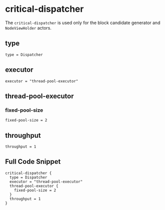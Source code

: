 
# critical-dispatcher 

The `critical-dispatcher` is used only for the block candidate generator and `NodeViewHolder` actors. 


## type
```
type = Dispatcher
```

## executor
```
executor = "thread-pool-executor"
```

## thread-pool-executor
### fixed-pool-size
```
fixed-pool-size = 2
```
## throughput
```
throughput = 1
```


## Full Code Snippet


```
critical-dispatcher {
  type = Dispatcher
  executor = "thread-pool-executor"
  thread-pool-executor {
    fixed-pool-size = 2
  }
  throughput = 1
}
```